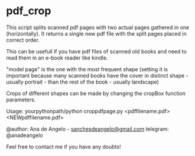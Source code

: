 # pdf_crop


This script splits scanned pdf pages with two actual pages gathered in one (horizontally).
It returns a single new pdf file with the split pages placed in correct order.

This can be usefull if you have pdf files of scanned old books and need to read them in an e-book reader like kindle.


"model page" is the one with the most frequent shape 
(setting it is important because many scanned books have the cover in distinct shape - usually portrait - than the rest of the book - usually landscape) 
 
Crops of different shapes can be made by changing the cropBox function parameters. 

Usage: 
yourpythonpath/python croppdfpage.py <pdffilename.pdf> <NEWpdffilename.pdf>


@author: Ana de Angelo - sanchesdeangelo@gmail.com
telegram: @anadeangelo


Feel free to contact me if you have any doubts!
